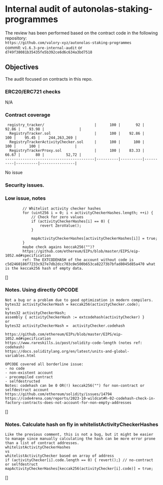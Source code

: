 # Internal audit of autonolas-staking-programmes
The review has been performed based on the contract code in the following repository:<br>
`https://github.com/valory-xyz/autonolas-staking-programmes` <br>
commit: `v1.6.3-pre-internal-audit` or `d749f38081b35435fe5b392ce6d6c634a3bd7518` <br> 

## Objectives
The audit focused on contracts in this repo. <br>

### ERC20/ERC721 checks
N/A

### Contract coverage
```
 registry_tracker/                       |      100 |       92 |    92.86 |    93.98 |                |
  RegistryTracker.sol                    |      100 |    92.86 |      100 |    95.45 |    244,263,269 |
  RegistryTrackerActivityChecker.sol     |      100 |      100 |      100 |      100 |                |
  RegistryTrackerProxy.sol               |      100 |    83.33 |    66.67 |       80 |          52,72 |
-----------------------------------------|----------|----------|----------|----------|----------------|
```
No issue

### Security issues. 
### Low issue, notes
```
        // Whitelist activity checker hashes
        for (uint256 i = 0; i < activityCheckerHashes.length; ++i) {
            // Check for zero values
            if (activityCheckerHashes[i] == 0) {
                revert ZeroValue();
            }

            mapActivityCheckerHashes[activityCheckerHashes[i]] = true;
        }
        maybe check agains keccak256("")?
        https://github.com/ethereum/EIPs/blob/master/EIPS/eip-1052.md#specification
        ref: The EXTCODEHASH of the account without code is c5d2460186f7233c927e7db2dcc703c0e500b653ca82273b7bfad8045d85a470 what is the keccak256 hash of empty data.
```
[]

### Notes. Using directly OPCODE 
```
Not a bug or a problem due to good optimization in modern compilers.
bytes32 activityCheckerHash = keccak256(activityChecker.code);
vs 
bytes32 activityCheckerHash;    
assembly { activityCheckerHash := extcodehash(activityChecker) }
or
bytes32 activityCheckerHash =  activityChecker.codehash

https://github.com/ethereum/EIPs/blob/master/EIPS/eip-1052.md#specification
https://www.rareskills.io/post/solidity-code-length (notes ref: codehash)
https://docs.soliditylang.org/en/latest/units-and-global-variables.html

OPCODE covered all borderline issue: 
- no code
- non-existent account
- precompiled contract
- selfdestructed 
Notes: codehash can be 0 OR(!) keccak256("") for non-contract or selfdestruct account
https://github.com/ethereum/solidity/issues/14794
https://code4rena.com/reports/2023-10-wildcat#h-02-codehash-check-in-factory-contracts-does-not-account-for-non-empty-addresses
```
[]

### Notes. Calculate hash on fly in whitelistActivityCheckerHashes
```
Like the previous comment, this is not a bug, but it might be easier to manage since manually calculating the hash can be more error prone than a list of contract addresses.
whitelistActivityCheckerHashes
vs
whitelistActivityChecker based on array of address
if (activityChecker[i].code.length == 0) { revert();} // no-contract or selfdestruct
mapActivityCheckerHashes[keccak256(activityChecker[i].code)] = true;
```
[]


